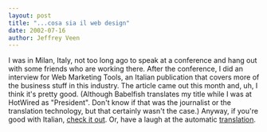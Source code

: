 ```yaml
---
layout: post
title: "...cosa sia il web design"
date: 2002-07-16
author: Jeffrey Veen
---
```

I was in Milan, Italy, not too long ago to speak at a conference and hang out with some friends who are working there. After the conference, I did an interview for Web Marketing Tools, an Italian publication that covers more of the business stuff in this industry. The article came out this month and, uh, I think it's pretty good. (Although Babelfish translates my title while I was at HotWired as "President". Don't know if that was the journalist or the translation technology, but that certainly wasn't the case.) Anyway, if you're good with Italian, [check it out](http://www.wmtools.com/articolo.asp?ID=1118). Or, have a laugh at the automatic [translation](http://fets3.freetranslation.com:5081/?Sequence=core&Language=Italian/English&Url=http%3a//www.wmtools.com/articolo.asp%3fID%3d1118).
